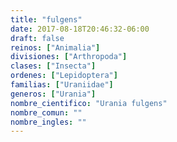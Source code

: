 ```yaml
---
title: "fulgens"
date: 2017-08-18T20:46:32-06:00
draft: false
reinos: ["Animalia"]
divisiones: ["Arthropoda"]
clases: ["Insecta"]
ordenes: ["Lepidoptera"]
familias: ["Uraniidae"]
generos: ["Urania"]
nombre_cientifico: "Urania fulgens"
nombre_comun: ""
nombre_ingles: ""
---
```


